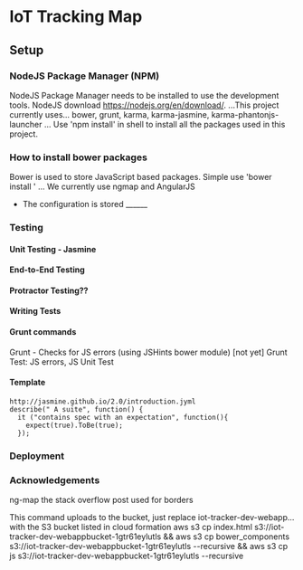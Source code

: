 # IoT Tracking Map
## Setup
### NodeJS Package Manager (NPM)
NodeJS Package Manager needs to be installed to use
the development tools.
NodeJS download https://nodejs.org/en/download/.
...This project currently uses... bower, grunt, karma, karma-jasmine, karma-phantonjs-launcher
...
Use 'npm install' in shell to install all the packages used
in this project.
### How to install bower packages
Bower is used to store JavaScript based packages.
Simple use 'bower install <package>'
... We currently use ngmap and AngularJS
- The configuration is stored ______


### Testing
#### Unit Testing - Jasmine
#### End-to-End Testing
#### Protractor Testing??
#### Writing Tests


#### Grunt commands
Grunt - Checks for JS errors (using JSHints bower module)
[not yet] Grunt Test: JS errors, JS Unit Test

#### Template
```
http://jasmine.github.io/2.0/introduction.jyml
describe(" A suite", function() {
  it ("contains spec with an expectation", function(){
    expect(true).ToBe(true);
  });

```

### Deployment

### Acknowledgements
ng-map
the stack overflow post used for borders

This command uploads to the bucket, just replace iot-tracker-dev-webapp... with the S3 bucket listed in cloud formation
aws s3 cp index.html s3://iot-tracker-dev-webappbucket-1gtr61eylutls && aws s3 cp bower_components s3://iot-tracker-dev-webappbucket-1gtr61eylutls --recursive && aws s3 cp js s3://iot-tracker-dev-webappbucket-1gtr61eylutls --recursive
